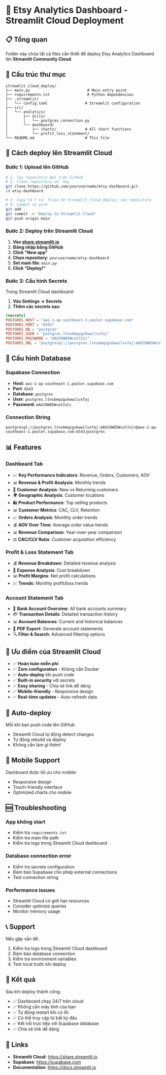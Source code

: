 # 🚀 Etsy Analytics Dashboard - Streamlit Cloud Deployment

## 📋 Tổng quan
Folder này chứa tất cả files cần thiết để deploy Etsy Analytics Dashboard lên **Streamlit Community Cloud**.

## 📁 Cấu trúc thư mục
```
streamlit_cloud_deploy/
├── main.py                          # Main entry point
├── requirements.txt                 # Python dependencies
├── .streamlit/
│   └── config.toml                 # Streamlit configuration
├── src/
│   └── analytics/
│       ├── utils/
│       │   └── postgres_connection.py
│       └── dashboard/
│           ├── charts/             # All chart functions
│           └── profit_loss_statement/
└── README.md                       # This file
```

## 🚀 Cách deploy lên Streamlit Cloud

### Bước 1: Upload lên GitHub
```bash
# 1. Tạo repository mới trên GitHub
# 2. Clone repository về máy
git clone https://github.com/yourusername/etsy-dashboard.git
cd etsy-dashboard

# 3. Copy tất cả files từ streamlit_cloud_deploy/ vào repository
# 4. Commit và push
git add .
git commit -m "Deploy to Streamlit Cloud"
git push origin main
```

### Bước 2: Deploy trên Streamlit Cloud
1. **Vào [share.streamlit.io](https://share.streamlit.io)**
2. **Đăng nhập bằng GitHub**
3. **Click "New app"**
4. **Chọn repository**: `yourusername/etsy-dashboard`
5. **Set main file**: `main.py`
6. **Click "Deploy!"**

### Bước 3: Cấu hình Secrets
Trong Streamlit Cloud dashboard:
1. **Vào Settings → Secrets**
2. **Thêm các secrets sau:**

```toml
[secrets]
POSTGRES_HOST = "aws-1-ap-southeast-1.pooler.supabase.com"
POSTGRES_PORT = "6543"
POSTGRES_DB = "postgres"
POSTGRES_USER = "postgres.ltnxbmqzguhwwilvxfaj"
POSTGRES_PASSWORD = "mAdJUW85WcoYJiCc"
POSTGRES_URL = "postgresql://postgres.ltnxbmqzguhwwilvxfaj:mAdJUW85WcoYJiCc@aws-1-ap-southeast-1.pooler.supabase.com:6543/postgres"
```

## 🔧 Cấu hình Database

### Supabase Connection
- **Host**: `aws-1-ap-southeast-1.pooler.supabase.com`
- **Port**: `6543`
- **Database**: `postgres`
- **User**: `postgres.ltnxbmqzguhwwilvxfaj`
- **Password**: `mAdJUW85WcoYJiCc`

### Connection String
```
postgresql://postgres.ltnxbmqzguhwwilvxfaj:mAdJUW85WcoYJiCc@aws-1-ap-southeast-1.pooler.supabase.com:6543/postgres
```

## 📊 Features

### Dashboard Tab
- 📈 **Key Performance Indicators**: Revenue, Orders, Customers, AOV
- 📊 **Revenue & Profit Analysis**: Monthly trends
- 👥 **Customer Analysis**: New vs Returning customers
- 🌍 **Geographic Analysis**: Customer locations
- 🛍️ **Product Performance**: Top selling products
- 📊 **Customer Metrics**: CAC, CLV, Retention
- 📈 **Orders Analysis**: Monthly order trends
- 💰 **AOV Over Time**: Average order value trends
- 📊 **Revenue Comparison**: Year-over-year comparison
- ⚖️ **CAC/CLV Ratio**: Customer acquisition efficiency

### Profit & Loss Statement Tab
- 💰 **Revenue Breakdown**: Detailed revenue analysis
- 💸 **Expense Analysis**: Cost breakdown
- 📊 **Profit Margins**: Net profit calculations
- 📈 **Trends**: Monthly profit/loss trends

### Account Statement Tab
- 🏦 **Bank Account Overview**: All bank accounts summary
- 💳 **Transaction Details**: Detailed transaction history
- 📊 **Account Balances**: Current and historical balances
- 📄 **PDF Export**: Generate account statements
- 🔍 **Filter & Search**: Advanced filtering options

## 🎯 Ưu điểm của Streamlit Cloud

- ✅ **Hoàn toàn miễn phí**
- ✅ **Zero configuration** - Không cần Docker
- ✅ **Auto-deploy** khi push code
- ✅ **Built-in security** với secrets
- ✅ **Easy sharing** - Chia sẻ link dễ dàng
- ✅ **Mobile-friendly** - Responsive design
- ✅ **Real-time updates** - Auto-refresh data

## 🔄 Auto-deploy

Mỗi khi bạn push code lên GitHub:
- Streamlit Cloud tự động detect changes
- Tự động rebuild và deploy
- Không cần làm gì thêm!

## 📱 Mobile Support

Dashboard được tối ưu cho mobile:
- Responsive design
- Touch-friendly interface
- Optimized charts cho mobile

## 🆘 Troubleshooting

### App không start
- Kiểm tra `requirements.txt`
- Kiểm tra main file path
- Kiểm tra logs trong Streamlit Cloud dashboard

### Database connection error
- Kiểm tra secrets configuration
- Đảm bảo Supabase cho phép external connections
- Test connection string

### Performance issues
- Streamlit Cloud có giới hạn resources
- Consider optimize queries
- Monitor memory usage

## 📞 Support

Nếu gặp vấn đề:
1. Kiểm tra logs trong Streamlit Cloud dashboard
2. Đảm bảo database connection
3. Kiểm tra environment variables
4. Test local trước khi deploy

## 🎉 Kết quả

Sau khi deploy thành công:
- ✅ Dashboard chạy 24/7 trên cloud
- ✅ Không cần máy tính của bạn
- ✅ Tự động restart khi có lỗi
- ✅ Có thể truy cập từ bất kỳ đâu
- ✅ Kết nối trực tiếp với Supabase database
- ✅ Chia sẻ link dễ dàng

## 🔗 Links

- **Streamlit Cloud**: https://share.streamlit.io
- **Supabase**: https://supabase.com
- **Documentation**: https://docs.streamlit.io
